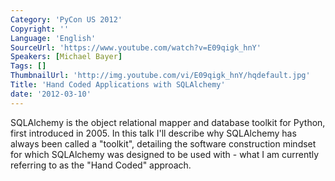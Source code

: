 ```yaml
---
Category: 'PyCon US 2012'
Copyright: ''
Language: 'English'
SourceUrl: 'https://www.youtube.com/watch?v=E09qigk_hnY'
Speakers: [Michael Bayer]
Tags: []
ThumbnailUrl: 'http://img.youtube.com/vi/E09qigk_hnY/hqdefault.jpg'
Title: 'Hand Coded Applications with SQLAlchemy'
date: '2012-03-10'
---
```

SQLAlchemy is the object relational mapper and database toolkit for Python,
first introduced in 2005. In this talk I'll describe why SQLAlchemy has always
been called a "toolkit", detailing the software construction mindset for which
SQLAlchemy was designed to be used with - what I am currently referring to as
the "Hand Coded" approach.
